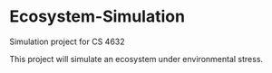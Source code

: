 # Ecosystem-Simulation
Simulation project for CS 4632

This project will simulate an ecosystem under environmental stress.
